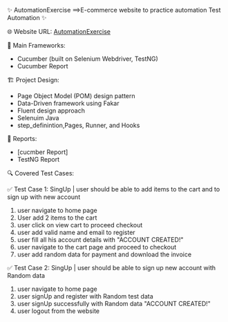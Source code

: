 ✨ AutomationExercise ==>E-commerce website to practice automation Test Automation ✨

🌐 Website URL: [AutomationExercise](https://www.automationexercise.com/)

📝 Main Frameworks:
   - Cucumber (built on Selenium Webdriver, TestNG)
   - Cucumber Report


🏗️ Project Design:
   - Page Object Model (POM) design pattern
   - Data-Driven framework using Fakar 
   - Fluent design approach
   - Selenuim Java
   - step_definintion,Pages, Runner, and Hooks

📄 Reports:
   - [cucmber Report]
   - TestNG Report
 

🔍️ Covered Test Cases:

✅ Test Case 1: SingUp | user should be able to add items to the cart and to sign up with new account
   1.  user navigate to home page
   2.  User add 2 items to the cart
   3.  user click on view cart to proceed checkout
   4.  user add valid name and email to register
   5.  user fill all his account details with "ACCOUNT CREATED!"
   6.  user navigate to the cart page and proceed to checkout
   7.  user add random data for payment and download the invoice
   
✅ Test Case 2: SingUp | user should be able to sign up new account with Random data
  1.  user navigate to home page
  2.  user signUp and register with Random test data
  3.  user signUp successfully with Random data "ACCOUNT CREATED!"
  4.  user logout from the website
